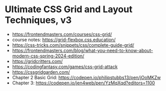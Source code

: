 # Ultimate CSS Grid and Layout Techniques, v3

* <https://frontendmasters.com/courses/css-grid/>
* course notes: <https://grid-flexbox.css.education/>
* <https://css-tricks.com/snippets/css/complete-guide-grid/>
* <https://frontendmasters.com/blog/what-you-need-to-know-about-modern-css-spring-2024-edition/>
* <https://gridcritters.com/>
* <https://codingfantasy.com/games/css-grid-attack>
* <https://cssgridgarden.com/>
* Chapter 2 Basic Grid: <https://codepen.io/philipstubbs13/pen/jOoMKZw>
* Chapter 3: <https://codepen.io/jen4web/pen/YzMqXqd?editors=1100>